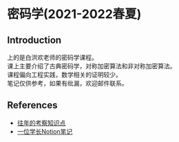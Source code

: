 # 密码学(2021-2022春夏)

## Introduction
上的是白洪欢老师的密码学课程。  
课上主要介绍了古典密码学，对称加密算法和非对称加密算法。  
课程偏向工程实践，数学相关的证明较少。  
笔记仅供参考，如果有纰漏，欢迎邮件联系。  

## References

- [往年的考察知识点](https://github.com/QSCTech/zju-icicles/blob/master/%E5%AF%86%E7%A0%81%E5%AD%A6/%E8%80%83%E8%AF%95%E8%8C%83%E5%9B%B4%2B%E7%AE%80%E7%AD%94by%20xw.txt)
- [一位学长Notion笔记](https://yinwhe.notion.site/ab6585c07ceb48e6881201c1e245f278#a7a5927dfd4d47dd8ef7d16595c3d9f6)
